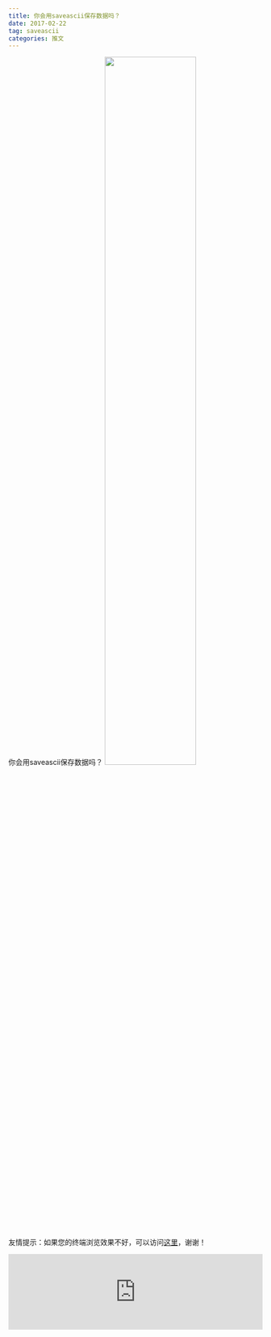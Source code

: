 ```yaml
---
title: 你会用saveascii保存数据吗？
date: 2017-02-22
tag: saveascii
categories: 推文
---
```

你会用saveascii保存数据吗？
<img src="http://mmbiz.qpic.cn/mmbiz_jpg/ACviaWTBFxhbKhBQyjbecCiaNtoeGu7j7KITFlURULAWOtAiao4yicia81XSwKgFc46KAIGE4iaRWdhhiaea78HNreeLA/0?wx_fmt.jpeg" style="width: 60%; height: auto;"/><!--more-->
友情提示：如果您的终端浏览效果不好，可以访问[这里](https://stata-club.github.io/stata_article/2017-02-22.html)，谢谢！
<iframe src="https://stata-club.github.io/stata_article/2017-02-22.html" id="iframepage" frameborder="0" scrolling="no" marginheight="0" marginwidth="0" width="100%" onLoad="iFrameHeight()"></iframe>
<script type="text/javascript" language="javascript">
function iFrameHeight() {
var ifm= document.getElementById("iframepage");
var subWeb = document.frames ? document.frames["iframepage"].document : ifm.contentDocument;   
if(ifm != null && subWeb != null) {
 ifm.height = subWeb.body.scrollHeight;
} 
} 
</script> 